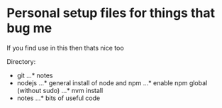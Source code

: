 # Personal setup files for things that bug me
If you find use in this then thats nice too

Directory:
* git
    ...* notes
* nodejs
    ...* general install of node and npm
    ...* enable npm global  (without sudo)
    ...* nvm install
* notes
    ...* bits of useful code
